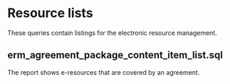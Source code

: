 # Resource lists

These queries contain listings for the electronic resource management.

## erm_agreement_package_content_item_list.sql

The report shows e-resources that are covered by an agreement.